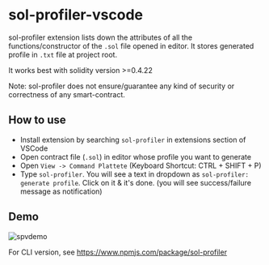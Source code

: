 # sol-profiler-vscode

sol-profiler extension lists down the attributes of all the functions/constructor of the `.sol` file opened in editor.  It stores generated profile in `.txt` file at project root.

It works best with solidity version >=0.4.22

Note: sol-profiler does not ensure/guarantee any kind of security or correctness of any smart-contract.

## How to use

* Install extension by searching `sol-profiler` in extensions section of VSCode
* Open contract file (`.sol`) in editor whose profile you want to generate
* Open `View -> Command Plattete` (Keyboard Shortcut: CTRL + SHIFT + P)
* Type `sol-profiler`. You will see a text in dropdown as `sol-profiler: generate profile`. Click on it & it's done. (you will see success/failure message as notification)

## Demo

![spvdemo](https://user-images.githubusercontent.com/30843294/53162731-ad751500-35f2-11e9-81a9-214bc81e5791.gif)

For CLI version, see https://www.npmjs.com/package/sol-profiler 


